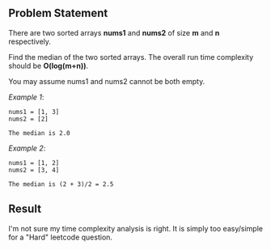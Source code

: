 ## Problem Statement

There are two sorted arrays **nums1** and **nums2** of size **m** and **n** respectively.

Find the median of the two sorted arrays. The overall run time complexity should be **O(log(m+n))**.

You may assume nums1 and nums2 cannot be both empty.

*Example 1*:
```
nums1 = [1, 3]
nums2 = [2]

The median is 2.0
```

*Example 2*:
```
nums1 = [1, 2]
nums2 = [3, 4]

The median is (2 + 3)/2 = 2.5
```
## Result

I'm not sure my time complexity analysis is right. It is simply too easy/simple for a "Hard" leetcode question.
